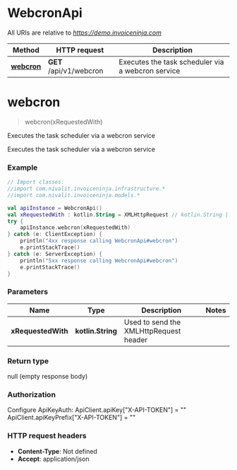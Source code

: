 # WebcronApi

All URIs are relative to *https://demo.invoiceninja.com*

Method | HTTP request | Description
------------- | ------------- | -------------
[**webcron**](WebcronApi.md#webcron) | **GET** /api/v1/webcron | Executes the task scheduler via a webcron service


<a name="webcron"></a>
# **webcron**
> webcron(xRequestedWith)

Executes the task scheduler via a webcron service

Executes the task scheduler via a webcron service

### Example
```kotlin
// Import classes:
//import com.nivalit.invoiceninja.infrastructure.*
//import com.nivalit.invoiceninja.models.*

val apiInstance = WebcronApi()
val xRequestedWith : kotlin.String = XMLHttpRequest // kotlin.String | Used to send the XMLHttpRequest header
try {
    apiInstance.webcron(xRequestedWith)
} catch (e: ClientException) {
    println("4xx response calling WebcronApi#webcron")
    e.printStackTrace()
} catch (e: ServerException) {
    println("5xx response calling WebcronApi#webcron")
    e.printStackTrace()
}
```

### Parameters

Name | Type | Description  | Notes
------------- | ------------- | ------------- | -------------
 **xRequestedWith** | **kotlin.String**| Used to send the XMLHttpRequest header |

### Return type

null (empty response body)

### Authorization


Configure ApiKeyAuth:
    ApiClient.apiKey["X-API-TOKEN"] = ""
    ApiClient.apiKeyPrefix["X-API-TOKEN"] = ""

### HTTP request headers

 - **Content-Type**: Not defined
 - **Accept**: application/json

